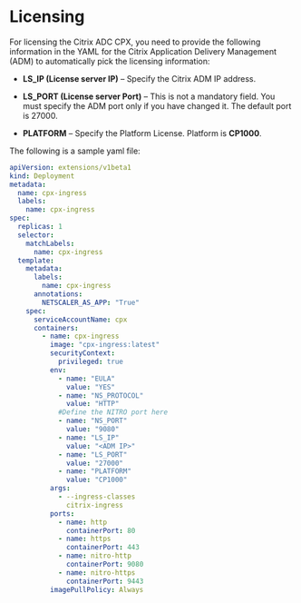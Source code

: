 # Licensing

For licensing the Citrix ADC CPX, you need to provide the following information in the YAML for the Citrix Application Delivery Management (ADM) to automatically pick the licensing information:

-  **LS_IP (License server IP)** – Specify the Citrix ADM IP address.

-  **LS_PORT (License server Port)** – This is not a mandatory field. You must specify the ADM port only if you have changed it. The default port is 27000.

-  **PLATFORM** – Specify the Platform License. Platform is **CP1000**.

The following is a sample yaml file:

```yml
apiVersion: extensions/v1beta1
kind: Deployment
metadata:
  name: cpx-ingress
  labels:
    name: cpx-ingress
spec:
  replicas: 1
  selector:
    matchLabels:
      name: cpx-ingress
  template:
    metadata:
      labels:
        name: cpx-ingress
      annotations:
        NETSCALER_AS_APP: "True"
    spec:
      serviceAccountName: cpx
      containers:
        - name: cpx-ingress
          image: "cpx-ingress:latest"
          securityContext:
            privileged: true
          env:
            - name: "EULA"
              value: "YES"
            - name: "NS_PROTOCOL"
              value: "HTTP"
            #Define the NITRO port here
            - name: "NS_PORT"
              value: "9080"
            - name: "LS_IP"
              value: "<ADM IP>"
            - name: "LS_PORT"
              value: "27000"
            - name: "PLATFORM"
              value: "CP1000"
          args:
            - --ingress-classes
              citrix-ingress
          ports:
            - name: http
              containerPort: 80
            - name: https
              containerPort: 443
            - name: nitro-http
              containerPort: 9080
            - name: nitro-https
              containerPort: 9443
          imagePullPolicy: Always
```
